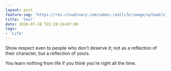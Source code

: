 ```yaml
---
layout: post
feature-img: "https://res.cloudinary.com/sdees-reallife/image/upload/v1555658919/sample_feature_img.png"
title: 'You!'
date: 2020-07-28 T22:28:24+07:00
tags:
- 'Life'
---
```

Show respect even to people who don't deserve it; not as a reflection of their character, but a reflection of yours.

<i class="fa fa-child" style="color:plum"></i>

You learn nothing from life if you think you're right all the time.
